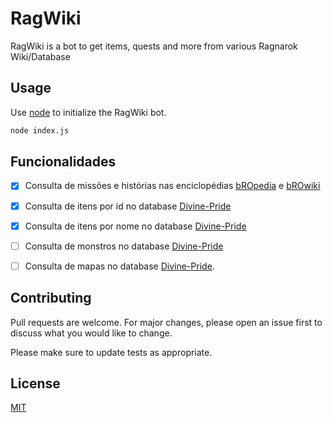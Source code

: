 # RagWiki

RagWiki is a bot to get items, quests and more from various Ragnarok Wiki/Database

## Usage

Use [node](https://nodejs.org/en/) to initialize the RagWiki bot.

```bash
node index.js
```
## Funcionalidades
- [x] Consulta de missões e histórias nas enciclopédias [bROpedia](https://bropedia.net) e [bROwiki](https://browiki.org/)
- [x] Consulta de itens por id no database [Divine-Pride](https://www.divine-pride.net/database/item)
- [x] Consulta de itens por nome no database [Divine-Pride](https://www.divine-pride.net/database/item)
- [ ] Consulta de monstros no database [Divine-Pride](https://www.divine-pride.net/database/monster)
- [ ] Consulta de mapas no database [Divine-Pride](ttps://www.divine-pride.net/database/map/).


## Contributing
Pull requests are welcome. For major changes, please open an issue first to discuss what you would like to change.

Please make sure to update tests as appropriate.

## License
[MIT](https://choosealicense.com/licenses/mit/)